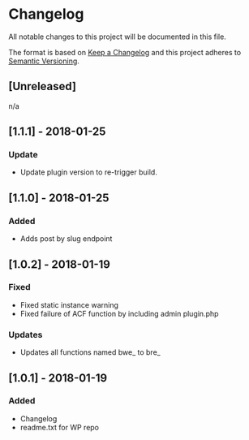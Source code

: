 # Changelog
All notable changes to this project will be documented in this file.

The format is based on [Keep a Changelog](http://keepachangelog.com/en/1.0.0/)
and this project adheres to [Semantic Versioning](http://semver.org/spec/v2.0.0.html).

## [Unreleased]
n/a

## [1.1.1] - 2018-01-25
### Update
- Update plugin version to re-trigger build. 

## [1.1.0] - 2018-01-25
### Added
- Adds post by slug endpoint

## [1.0.2] - 2018-01-19
### Fixed
- Fixed static instance warning
- Fixed failure of ACF function by including admin plugin.php

### Updates
- Updates all functions named bwe_ to bre_

## [1.0.1] - 2018-01-19
### Added
- Changelog
- readme.txt for WP repo
